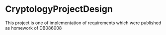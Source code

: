 # CryptologyProjectDesign
This project is one of implementation of requirements which were published as homework of DB086008
